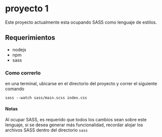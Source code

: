 # proyecto 1

Este proyecto actualmente esta ocupando SASS como lenguaje de estilos.

## Requerimientos

- nodejs
- npm
- sass

### Como correrlo
en una terminal, ubicarse en el directorio del proyecto y correr el siguiente comando
```
sass --watch sass/main.scss index.css
```

#### Notas
Al ocupar SASS, es requerido que todos los cambios sean sobre este lenguaje, si se desea generar más funcionalidad, recordar alojar los archivos SASS dentro del directorio ```sass```